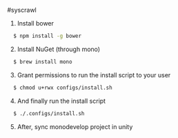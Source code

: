#syscrawl

1. Install bower
```sh
  $ npm install -g bower
```
2. Install NuGet (through mono)
```sh
  $ brew install mono
```
3. Grant permissions to run the install script to your user
```sh
  $ chmod u+rwx configs/install.sh
```
4. And finally run the install script
```sh
  $ ./.configs/install.sh
```

5. After, sync monodevelop project in unity
